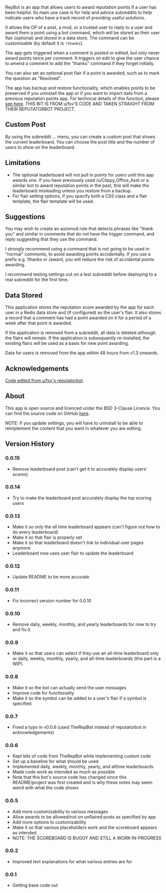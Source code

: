 RepBot is an app that allows users to award reputation points if a user has been helpful. Its main use case is for help and advice subreddits to help indicate users who have a track record of providing useful solutions.

It allows the OP of a post, a mod, or a trusted user to reply to a user and award them a point using a bot command, which will be stored as their user flair (optional) and stored in a data store. The command can be customisable (by default it is `!thanks`).

The app gets triggered when a comment is posted or edited, but only never award points twice per comment. It triggers on edit to give the user chance to amend a comment to add the "thanks" command if they forget initially.

You can also set an optional post flair if a point is awarded, such as to mark the question as "Resolved".

The app has backup and restore functionality, which enables points to be preserved if you uninstall the app or if you want to import data from a previous reputation points app. For technical details of this function, please [see here](https://www.reddit.com/r/fsvapps/wiki/reputatorbotbackup/). THIS BIT IS FROM u/fsv'S CODE AND TAKEN STRAIGHT FROM THEIR REPUTATORBOT PROJECT.

## Custom Post

By using the subreddit ... menu, you can create a custom post that shows the current leaderboard. You can choose the post title and the number of users to show on the leaderboard.

## Limitations

* The optional leaderboard will not pull in points for users until this app awards one. If you have previously used /u/Clippy_Office_Asst or a similar bot to award reputation points in the past, this will make the leaderboard misleading unless you restore from a backup.
* For flair setting options, if you specify both a CSS class and a flair template, the flair template will be used.

## Suggestions

You may wish to create an automod rule that detects phrases like "thank you" and similar in comments that do not have the trigger command, and reply suggesting that they use the command.

I strongly recommend using a command that is not going to be used in "normal" comments, to avoid awarding points accidentally. If you use a prefix e.g. !thanks or /award, you will reduce the risk of accidental points awarding.

I recommend testing settings out on a test subreddit before deploying to a real subreddit for the first time.

## Data Stored

This application stores the reputation score awarded by the app for each user in a Redis data store and (if configured) as the user's flair. It also stores a record that a comment has had a point awarded on it for a period of a week after that point is awarded.

If the application is removed from a subreddit, all data is deleted although the flairs will remain. If the application is subsequently re-installed, the existing flairs will be used as a basis for new point awarding.

Data for users is removed from the app within 48 hours from v1.3 onwards.

## Acknowledgements

[Code edited from u/fsv's reputatorbot](https://github.com/fsvreddit/reputatorbot).

## About

This app is open source and licenced under the BSD 3-Clause Licence. You can find the source code on GitHub [here](https://github.com/JylerG/TheRepBot).

NOTE: If you update settings, you will have to uninstall to be able to reimplement the content that you want in whatever you are editing.

## Version History
### 0.0.15
* Remove leaderboard post (can't get it to accurately display users' scores)
### 0.0.14
* Try to make the leaderboard post accurately display the top scoring users
### 0.0.13
* Make it so only the all time leaderboard appears (can't figure out how to do every leaderboard)
* Make it so that flair is properly set
* Make it so that leaderboard doesn't link to individual user pages anymore
* Leaderboard now uses user flair to update the leaderboard
### 0.0.12
* Update README to be more accurate
### 0.0.11
* Fix incorrect version number for 0.0.10
### 0.0.10
* Remove daily, weekly, monthly, and yearly leaderboards for now to try and fix it.
### 0.0.9
* Make it so that users can select if they use an all-time leaderboard only or daily, weekly, monthly, yearly, and all-time leaderboards (this part is a WIP).
### 0.0.8
* Make it so the bot can actually send the user messages
* Improve code for functionality
* Make it so the symbol can be added to a user's flair if a symbol is specified
### 0.0.7
* Fixed a typo in v0.0.6 (used TheRepBot instead of reputatorbot in acknowledgements)
### 0.0.6
* Kept bits of code from TheRepBot while implementing custom code
* Set up a baseline for what should be used
* Implemented daily, weekly, monthly, yearly, and alltime leaderboards
* Made code work as intended as much as possible
* Note that this bot's source code has changed since this README/project was first created and is why these notes may seem weird with what the code shows
### 0.0.5
* Add more customizability to various messages
* Allow awards to be allowed/not on unflaired posts as specified by app 
* Add more options to customizability
* Make it so that various placeholders work and the scoreboard appears as intended
* NOTE: THE SCOREBOARD IS BUGGY AND STILL A WORK-IN-PROGRESS
### 0.0.2
* Improved text explanations for what various entries are for
### 0.0.1
* Getting base code out
